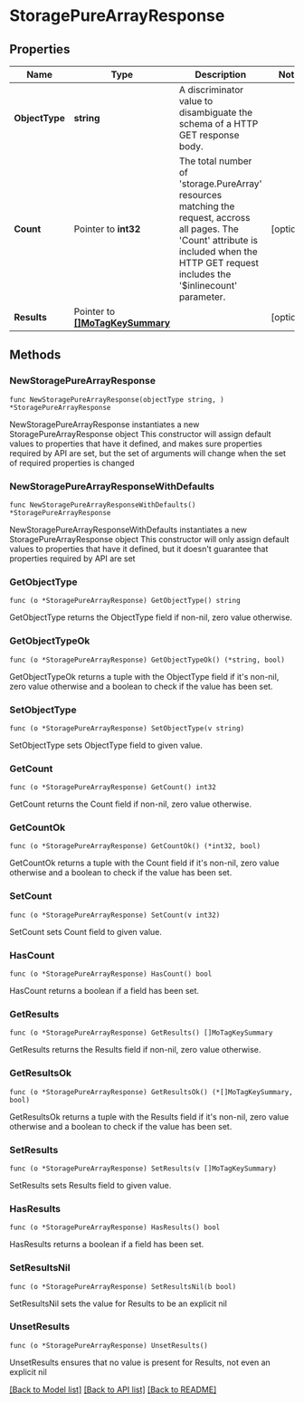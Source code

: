 # StoragePureArrayResponse

## Properties

Name | Type | Description | Notes
------------ | ------------- | ------------- | -------------
**ObjectType** | **string** | A discriminator value to disambiguate the schema of a HTTP GET response body. | 
**Count** | Pointer to **int32** | The total number of &#39;storage.PureArray&#39; resources matching the request, accross all pages. The &#39;Count&#39; attribute is included when the HTTP GET request includes the &#39;$inlinecount&#39; parameter. | [optional] 
**Results** | Pointer to [**[]MoTagKeySummary**](mo.TagKeySummary.md) |  | [optional] 

## Methods

### NewStoragePureArrayResponse

`func NewStoragePureArrayResponse(objectType string, ) *StoragePureArrayResponse`

NewStoragePureArrayResponse instantiates a new StoragePureArrayResponse object
This constructor will assign default values to properties that have it defined,
and makes sure properties required by API are set, but the set of arguments
will change when the set of required properties is changed

### NewStoragePureArrayResponseWithDefaults

`func NewStoragePureArrayResponseWithDefaults() *StoragePureArrayResponse`

NewStoragePureArrayResponseWithDefaults instantiates a new StoragePureArrayResponse object
This constructor will only assign default values to properties that have it defined,
but it doesn't guarantee that properties required by API are set

### GetObjectType

`func (o *StoragePureArrayResponse) GetObjectType() string`

GetObjectType returns the ObjectType field if non-nil, zero value otherwise.

### GetObjectTypeOk

`func (o *StoragePureArrayResponse) GetObjectTypeOk() (*string, bool)`

GetObjectTypeOk returns a tuple with the ObjectType field if it's non-nil, zero value otherwise
and a boolean to check if the value has been set.

### SetObjectType

`func (o *StoragePureArrayResponse) SetObjectType(v string)`

SetObjectType sets ObjectType field to given value.


### GetCount

`func (o *StoragePureArrayResponse) GetCount() int32`

GetCount returns the Count field if non-nil, zero value otherwise.

### GetCountOk

`func (o *StoragePureArrayResponse) GetCountOk() (*int32, bool)`

GetCountOk returns a tuple with the Count field if it's non-nil, zero value otherwise
and a boolean to check if the value has been set.

### SetCount

`func (o *StoragePureArrayResponse) SetCount(v int32)`

SetCount sets Count field to given value.

### HasCount

`func (o *StoragePureArrayResponse) HasCount() bool`

HasCount returns a boolean if a field has been set.

### GetResults

`func (o *StoragePureArrayResponse) GetResults() []MoTagKeySummary`

GetResults returns the Results field if non-nil, zero value otherwise.

### GetResultsOk

`func (o *StoragePureArrayResponse) GetResultsOk() (*[]MoTagKeySummary, bool)`

GetResultsOk returns a tuple with the Results field if it's non-nil, zero value otherwise
and a boolean to check if the value has been set.

### SetResults

`func (o *StoragePureArrayResponse) SetResults(v []MoTagKeySummary)`

SetResults sets Results field to given value.

### HasResults

`func (o *StoragePureArrayResponse) HasResults() bool`

HasResults returns a boolean if a field has been set.

### SetResultsNil

`func (o *StoragePureArrayResponse) SetResultsNil(b bool)`

 SetResultsNil sets the value for Results to be an explicit nil

### UnsetResults
`func (o *StoragePureArrayResponse) UnsetResults()`

UnsetResults ensures that no value is present for Results, not even an explicit nil

[[Back to Model list]](../README.md#documentation-for-models) [[Back to API list]](../README.md#documentation-for-api-endpoints) [[Back to README]](../README.md)


